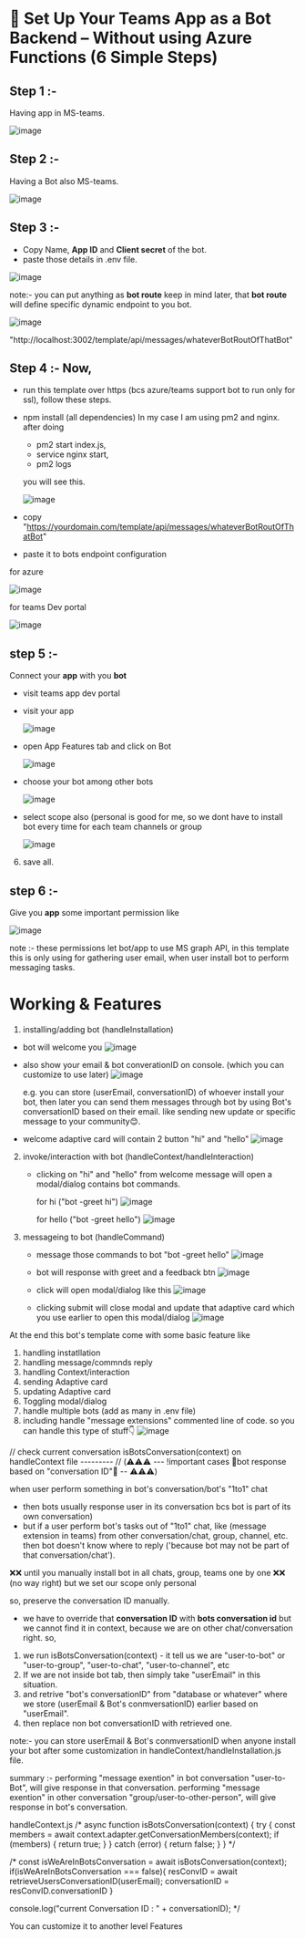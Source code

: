 # 🚀 Set Up Your Teams App as a Bot Backend – Without using Azure Functions (6 Simple Steps)

## Step 1 :- 
Having app in MS-teams.

![image](https://github.com/user-attachments/assets/8d05ffb7-a2ed-4a0f-b56b-7d176fc40c17)


## Step 2 :-
Having a Bot also MS-teams.

![image](https://github.com/user-attachments/assets/da063a70-0ac3-4d97-8b5e-7329d8e28ba7)

## Step 3 :- 
- Copy Name, **App ID** and **Client secret** of the bot.
- paste those details in .env file.

![image](https://github.com/user-attachments/assets/7c3cdc47-4a85-4b91-9d31-d42a6bc41cee)

note:- you can put anything as **bot route** keep in mind later, that **bot route** will define specific dynamic endpoint to you bot.

![image](https://github.com/user-attachments/assets/b16b1c1c-f066-41c5-8571-c523d725dfa0)

"http://localhost:3002/template/api/messages/whateverBotRoutOfThatBot"

## Step 4 :- Now, 
  - run this template over https (bcs azure/teams support bot to run only for ssl), follow these steps.
  - npm install (all dependencies)
    In my case I am using pm2 and nginx. after doing
      - pm2 start index.js,
      - service nginx start,
      - pm2 logs

      you will see this.
  
      ![image](https://github.com/user-attachments/assets/7056cb77-74fa-44a5-a318-8955a8314a8c)

  - copy "https://yourdomain.com/template/api/messages/whateverBotRoutOfThatBot"
  - paste it to bots endpoint configuration

  for azure
  
  ![image](https://github.com/user-attachments/assets/8c5205b1-4bbe-4daa-97c9-97eaf8b7ce2f)

  for teams Dev portal
  
  ![image](https://github.com/user-attachments/assets/a49ff7ea-6f8b-4d0b-8f74-64a817ad490f)


## step 5 :- 
Connect your **app** with you **bot**

  - visit teams app dev portal
  - visit your app

     ![image](https://github.com/user-attachments/assets/82d6ca40-57ad-46e6-b72b-73bffb0040fc)

  - open App Features tab and click on Bot

     ![image](https://github.com/user-attachments/assets/fe281b7b-47f0-4b3a-8a5e-3b8cd1fd7176)

  - choose your bot among other bots

     ![image](https://github.com/user-attachments/assets/ece239de-bd4c-4866-b067-b0e3eaf65a7b)

  - select scope also (personal is good for me, so we dont have to install bot every time for each team channels or group
  
     ![image](https://github.com/user-attachments/assets/29362dd9-05c9-4daa-bb83-c344ece2b755)

  6. save all.

## step 6 :- 
Give you **app** some important permission like

![image](https://github.com/user-attachments/assets/9bb21056-aa9d-4484-8c5b-4fb47268d582)

note :- these permissions let bot/app to use MS graph API, in this template this is only using for gathering user email, when user install bot to perform messaging tasks.


# Working & Features

1. installing/adding bot (handleInstallation)
  - bot will welcome you
  ![image](https://github.com/user-attachments/assets/2100c0ea-69ce-4757-9548-0349db933609)

  - also show your email & bot converationID on console. (which you can customize to use later)
    ![image](https://github.com/user-attachments/assets/d56b8588-3322-4275-aef2-a9566c99051b)
    
    e.g. you can store (userEmail, conversationID) of whoever install your bot, then later you can send them messages through bot by using Bot's conversationID
    based on their email. like sending new update or specific message to your community😊.


  - welcome adaptive card will contain 2 button "hi" and "hello"
  ![image](https://github.com/user-attachments/assets/401a8388-e325-406d-b778-4b86095bab71)


2. invoke/interaction with bot (handleContext/handleInteraction)
   - clicking on "hi" and "hello" from welcome message will open a modal/dialog contains bot commands.

     for hi ("bot -greet hi")
     ![image](https://github.com/user-attachments/assets/fc23e908-0801-4dc8-a89f-d379c846e2ac)
     
     
     for hello ("bot -greet hello")
     ![image](https://github.com/user-attachments/assets/b13d5433-7ac8-4dee-9bb3-b7e49b48104a)
    

3. messageing to bot (handleCommand)

   - message those commands to bot "bot -greet hello"
     ![image](https://github.com/user-attachments/assets/db09ecb4-7f71-4eac-a881-bdf7a92655c4)

   - bot will response with greet and a feedback btn
     ![image](https://github.com/user-attachments/assets/539bff31-6a5f-4045-b0db-6d0d71b82d69)

   - click will open modal/dialog like this
    ![image](https://github.com/user-attachments/assets/b1f0f8ca-895f-4861-b292-56aa4c0a0368)

   - clicking submit will close modal and update that adaptive card which you use earlier to open this modal/dialog
    ![image](https://github.com/user-attachments/assets/72b914af-5892-415d-8984-c834776a54d0)


At the end this bot's template come with some basic feature like
1. handling instatllation
2. handling message/commnds reply
3. handling Context/interaction
4. sending Adaptive card
5. updating Adaptive card
6. Toggling modal/dialog
7. handle multiple bots (add as many in .env file)
8. including handle "message extensions" commented line of code. so you can handle this type of stuff👇
  ![image](https://github.com/user-attachments/assets/e451093e-e07c-41e8-8ec7-f9615fded449)


// check current conversation isBotsConversation(context) on handleContext file ---------
// (⚠️⚠️⚠️ --- !important cases 🤖bot response based on "conversation ID"🤖 -- ⚠️⚠️⚠️)

when user perform something in bot's conversation/bot's "1to1" chat
- then bots usually response user in its conversation bcs bot is part of its own conversation)
- but if a user perform bot's tasks out of "1to1" chat, like (message extension in teams) from other conversation/chat, group, channel, etc. 
then bot doesn't know where to reply ('because bot may not be part of that conversation/chat').

❌❌ until you manually install bot in all chats, group, teams one by one ❌❌ (no way right) but we set our scope only personal

so, preserve the conversation ID manually.
- we have to override that **conversation ID** with **bots conversation id** but we cannot find it in context, because we are on other chat/conversation right.
so, 

1. we run isBotsConversation(context) - it tell us we are "user-to-bot" or "user-to-group", "user-to-chat", "user-to-channel", etc
1. If we are not inside bot tab, then simply take "userEmail" in this situation.
2. and retrive "bot's conversationID" from "database or whatever" where we store (userEmail & Bot's conmversationID) earlier based on "userEmail".
3. then replace non bot conversationID with retrieved one.

note:- you can store userEmail & Bot's conmversationID when anyone install your bot after some customization in handleContext/handleInstallation.js file.

summary :- 
performing "message exention" in bot conversation "user-to-Bot", will give response in that conversation.
performing "message exention" in other conversation "group/user-to-other-person", will give response in bot's conversation.

handleContext.js
/* 
  async function isBotsConversation(context) {
    try {
      const members = await context.adapter.getConversationMembers(context);
      if (members) {
        return true;
      }
    } catch (error) {
      return false;
    }
  }
*/

/* 
const isWeAreInBotsConversation = await isBotsConversation(context);
  if(isWeAreInBotsConversation === false){
    resConvID = await retrieveUsersConversationID(userEmail);
     conversationID = resConvID.conversationID
  }
        
 console.log("current Conversation ID : " + conversationID); 
*/

You can customize it to another level
Features




  
